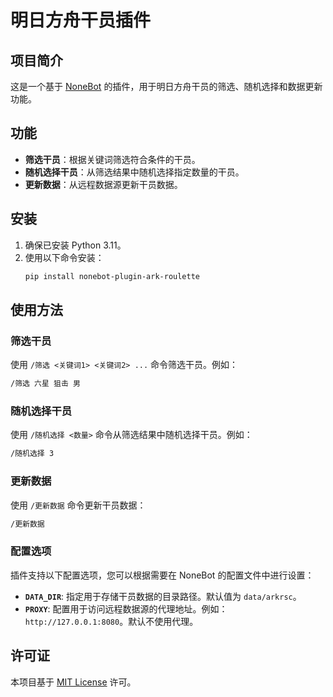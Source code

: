 # 明日方舟干员插件

## 项目简介
这是一个基于 [NoneBot](https://github.com/nonebot/nonebot2) 的插件，用于明日方舟干员的筛选、随机选择和数据更新功能。

## 功能
- **筛选干员**：根据关键词筛选符合条件的干员。
- **随机选择干员**：从筛选结果中随机选择指定数量的干员。
- **更新数据**：从远程数据源更新干员数据。

## 安装
1. 确保已安装 Python 3.11。
2. 使用以下命令安装：
   ```bash
   pip install nonebot-plugin-ark-roulette
   ```

## 使用方法
### 筛选干员
使用 `/筛选 <关键词1> <关键词2> ...` 命令筛选干员。例如：
```bash
/筛选 六星 狙击 男
```

### 随机选择干员
使用 `/随机选择 <数量>` 命令从筛选结果中随机选择干员。例如：
```bash
/随机选择 3
```

### 更新数据
使用 `/更新数据` 命令更新干员数据：
```bash
/更新数据
```

### 配置选项

插件支持以下配置选项，您可以根据需要在 NoneBot 的配置文件中进行设置：

- **`DATA_DIR`**: 指定用于存储干员数据的目录路径。默认值为 `data/arkrsc`。
- **`PROXY`**: 配置用于访问远程数据源的代理地址。例如：`http://127.0.0.1:8080`。默认不使用代理。


## 许可证
本项目基于 [MIT License](./LICENSE) 许可。

